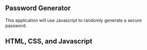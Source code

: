 ## Password Generator

This application will use Javascript to randomly generate a secure password.

## HTML, CSS, and Javascript